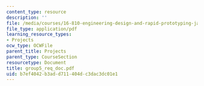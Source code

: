 ```yaml
---
content_type: resource
description: ''
file: /media/courses/16-810-engineering-design-and-rapid-prototyping-january-iap-2005/b7ef4042b3add711404dc3dac3dc01e1_group5_req_doc.pdf
file_type: application/pdf
learning_resource_types:
- Projects
ocw_type: OCWFile
parent_title: Projects
parent_type: CourseSection
resourcetype: Document
title: group5_req_doc.pdf
uid: b7ef4042-b3ad-d711-404d-c3dac3dc01e1
---
```

